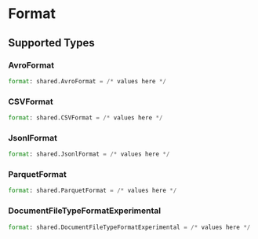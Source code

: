 # Format


## Supported Types

### AvroFormat

```python
format: shared.AvroFormat = /* values here */
```

### CSVFormat

```python
format: shared.CSVFormat = /* values here */
```

### JsonlFormat

```python
format: shared.JsonlFormat = /* values here */
```

### ParquetFormat

```python
format: shared.ParquetFormat = /* values here */
```

### DocumentFileTypeFormatExperimental

```python
format: shared.DocumentFileTypeFormatExperimental = /* values here */
```

